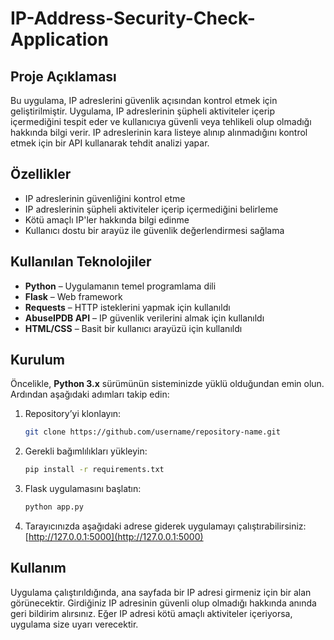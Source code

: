 # IP-Address-Security-Check-Application

## Proje Açıklaması  
Bu uygulama, IP adreslerini güvenlik açısından kontrol etmek için geliştirilmiştir. Uygulama, IP adreslerinin şüpheli aktiviteler içerip içermediğini tespit eder ve kullanıcıya güvenli veya tehlikeli olup olmadığı hakkında bilgi verir. IP adreslerinin kara listeye alınıp alınmadığını kontrol etmek için bir API kullanarak tehdit analizi yapar.

## Özellikler  
- IP adreslerinin güvenliğini kontrol etme  
- IP adreslerinin şüpheli aktiviteler içerip içermediğini belirleme  
- Kötü amaçlı IP'ler hakkında bilgi edinme  
- Kullanıcı dostu bir arayüz ile güvenlik değerlendirmesi sağlama  

## Kullanılan Teknolojiler  
- **Python** – Uygulamanın temel programlama dili  
- **Flask** – Web framework  
- **Requests** – HTTP isteklerini yapmak için kullanıldı  
- **AbuseIPDB API** – IP güvenlik verilerini almak için kullanıldı  
- **HTML/CSS** – Basit bir kullanıcı arayüzü için kullanıldı  

## Kurulum  

Öncelikle, **Python 3.x** sürümünün sisteminizde yüklü olduğundan emin olun. Ardından aşağıdaki adımları takip edin:

1. Repository’yi klonlayın:  
   ```bash
   git clone https://github.com/username/repository-name.git
   ```

2. Gerekli bağımlılıkları yükleyin:  
   ```bash
   pip install -r requirements.txt
   ```

3. Flask uygulamasını başlatın:  
   ```bash
   python app.py
   ```

4. Tarayıcınızda aşağıdaki adrese giderek uygulamayı çalıştırabilirsiniz:  
   [http://127.0.0.1:5000](http://127.0.0.1:5000)

## Kullanım  
Uygulama çalıştırıldığında, ana sayfada bir IP adresi girmeniz için bir alan görünecektir. Girdiğiniz IP adresinin güvenli olup olmadığı hakkında anında geri bildirim alırsınız. Eğer IP adresi kötü amaçlı aktiviteler içeriyorsa, uygulama size uyarı verecektir.  

